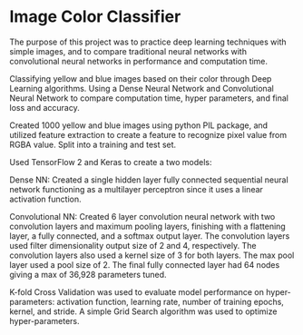 # Image Color Classifier

The purpose of this project was to practice deep learning techniques with simple images, and to compare traditional neural networks with convolutional neural networks in performance and computation time. 

Classifying yellow and blue images based on their color through Deep Learning algorithms. Using a Dense Neural Network and Convolutional Neural Network to compare computation time, hyper parameters, and final loss and accuracy. 

Created 1000 yellow and blue images using python PIL package, and utilized feature extraction to create a feature to recognize pixel value from RGBA value. Split into a training and test set. 

Used TensorFlow 2 and Keras to create a two models:


Dense NN: Created a single hidden layer fully connected sequential neural network functioning 	as a multilayer perceptron since it uses a linear activation function. 

Convolutional NN: Created 6 layer convolution neural network with two convolution layers and 	   	maximum pooling layers, finishing with a flattening layer, a fully connected, and a softmax output 	layer. The convolution layers used filter dimensionality output size of 2 and 4, respectively. The 		convolution layers also used a kernel size of 3 for both layers. The max pool layer used a pool 		size of 2. The final fully connected layer had 64 nodes giving a max of 36,928 parameters  		tuned.

	
K-fold Cross Validation was used to evaluate model performance on hyper-parameters:  activation function, learning rate, number of training epochs, kernel, and stride. A simple Grid Search algorithm was used to optimize hyper-parameters. 
	

